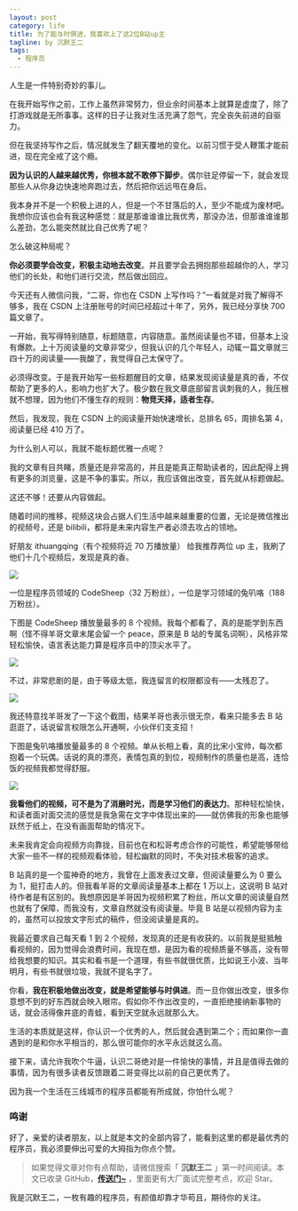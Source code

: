 ```yaml
---
layout: post
category: life
title: 为了能与时俱进，我喜欢上了这2位B站up主
tagline: by 沉默王二
tags: 
  - 程序员
---
```


人生是一件特别奇妙的事儿。


<!--more-->





在我开始写作之前，工作上虽然非常努力，但业余时间基本上就算是虚度了，除了打游戏就是无所事事。这样的日子让我对生活充满了怨气，完全丧失前进的自驱力。

但在我坚持写作之后，情况就发生了翻天覆地的变化。以前习惯于受人鞭策才能前进，现在完全戒了这个瘾。

**因为认识的人越来越优秀，你根本就不敢停下脚步**。偶尔驻足停留一下，就会发现那些人从你身边快速地奔跑过去，然后把你远远甩在身后。

我本身并不是一个积极上进的人，但是一个不甘落后的人，至少不能成为废材吧。我想你应该也会有我这种感觉：就是那谁谁谁比我优秀，那没办法，但那谁谁谁那么差劲，怎么能突然就比自己优秀了呢？

怎么破这种局呢？

**你必须要学会改变，积极主动地去改变**。并且要学会去拥抱那些超越你的人，学习他们的长处，和他们进行交流，然后做出回应。

今天还有人微信问我，“二哥，你也在 CSDN 上写作吗？”一看就是对我了解得不够多，我在 CSDN 上注册账号的时间已经超过十年了，另外，我已经分享快 700 篇文章了。

一开始，我写得特别随意，标题随意，内容随意。虽然阅读量也不错，但基本上没有爆款。上十万阅读量的文章非常少，但我认识的几个年轻人，动辄一篇文章就三四十万的阅读量——我酸了，我觉得自己太保守了。

必须得改变。于是我开始写一些标题醒目的文章，结果发现阅读量是真的香，不仅帮助了更多的人，影响力也扩大了。极少数在我文章底部留言讽刺我的人，我压根就不想理，因为他们不懂生存的规则：**物竞天择，适者生存**。

然后，我发现，我在 CSDN 上的阅读量开始快速增长，总排名 65，周排名第 4，阅读量已经 410 万了。

为什么别人可以，我就不能标题优雅一点呢？

我的文章有目共睹，质量还是非常高的，并且是能真正帮助读者的，因此配得上拥有更多的浏览量，这是不争的事实。所以，我应该做出改变，首先就从标题做起。

这还不够！还要从内容做起。

随着时间的推移，视频这块会占据人们生活中越来越重要的位置，无论是微信推出的视频号，还是 bilibili，都将是未来内容生产者必须去攻占的领地。

好朋友 ithuangqing（有个视频将近 70 万播放量） 给我推荐两位 up 主，我刷了他们十几个视频后，发现是真的香。

![](http://www.itwanger.com/assets/images/2020/04/bzhan-up-01.png)



一位是程序员领域的 CodeSheep（32 万粉丝），一位是学习领域的兔叭咯（188 万粉丝）。

下图是 CodeSheep 播放量最多的 8 个视频。我每个都看了，真的是能学到东西啊（怪不得羊哥文章末尾会留一个 peace，原来是 B 站的专属名词啊），风格非常轻松愉快，语言表达能力算是程序员中的顶尖水平了。

![](http://www.itwanger.com/assets/images/2020/04/bzhan-up-02.png)


不过，非常悲剧的是，由于等级太低，我连留言的权限都没有——太残忍了。

![](http://www.itwanger.com/assets/images/2020/04/bzhan-up-03.png)

我还特意找羊哥发了一下这个截图，结果羊哥也表示很无奈，看来只能多去 B 站逛逛了，话说留言权限怎么开通啊，小伙伴们支支招！

下图是兔叭咯播放量最多的 8 个视频。单从长相上看，真的比宋小宝帅，每次都抱着一个玩偶。话说的真的漂亮，表情包真的到位，视频制作的质量也是高，连恰饭的视频我都觉得舒服。

![](http://www.itwanger.com/assets/images/2020/04/bzhan-up-04.png)

**我看他们的视频，可不是为了消磨时光，而是学习他们的表达力**。那种轻松愉快，和读者面对面交流的感觉是我急需在文字中体现出来的——就仿佛我的形象也能够跃然于纸上，在没有画面帮助的情况下。

未来我肯定会向视频方向靠拢，目前也在和松哥考虑合作的可能性，希望能够带给大家一些不一样的视频观看体验，轻松幽默的同时，不失对技术极客的追求。

B 站真的是一个蛮神奇的地方，我曾在上面发表过文章，但阅读量要么为 0 要么为 1，挺打击人的。但我看羊哥的文章阅读量基本上都在 1 万以上，这说明 B 站对待作者是有区别的。我想原因是羊哥因为视频积累了粉丝，所以文章的阅读量自然也就有了保障，而我没有，文章自然就没有阅读量。毕竟 B 站是以视频内容为主的，虽然可以投放文字形式的稿件，但没阅读量是真的。

我最近要求自己每天看 1 到 2 个视频，发现真的还是有收获的。以前我是挺抵触看视频的，因为觉得会浪费时间，我现在想，是因为看的视频质量不够高，没有带给我想要的知识。其实和看书是一个道理，有些书就很优质，比如说王小波、当年明月，有些书就很垃圾，我就不提名字了。

你看，**我在积极地做出改变，就是希望能够与时俱进**。而一旦你做出改变，很多你意想不到的好东西就会映入眼帘。假如你不作出改变的，一直拒绝接纳新事物的话，就会活得像井底的青蛙，看到天空就永远就那么大。

生活的本质就是这样，你认识一个优秀的人，然后就会遇到第二个；而如果你一直遇到的是和你水平相当的，那么很可能你的水平永远就这么高。

接下来，请允许我吹个牛逼，认识二哥绝对是一件愉快的事情，并且是值得去做的事情，因为有很多读者反馈跟着二哥变得比以前的自己更优秀了。

因为我一个生活在三线城市的程序员都能有所成就，你怕什么呢？

### 鸣谢

好了，亲爱的读者朋友，以上就是本文的全部内容了，能看到这里的都是最优秀的程序员，我必须要伸出可爱的大拇指为你点个赞。

>如果觉得文章对你有点帮助，请微信搜索「 **沉默王二** 」第一时间阅读。本文已收录 GitHub，[**传送门~**](https://github.com/qinggee/itwanger.github.io) ，里面更有大厂面试完整考点，欢迎 Star。

我是沉默王二，一枚有趣的程序员，有颜值却靠才华苟且，期待你的关注。